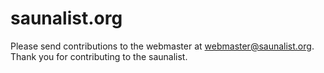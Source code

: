 # saunalist.org

Please send contributions to the webmaster at webmaster@saunalist.org. Thank you for contributing to the saunalist.
